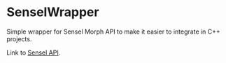 # SenselWrapper
Simple wrapper for Sensel Morph API to make it easier to integrate in C++ projects. 

Link to [Sensel API](https://github.com/sensel/sensel-api).
